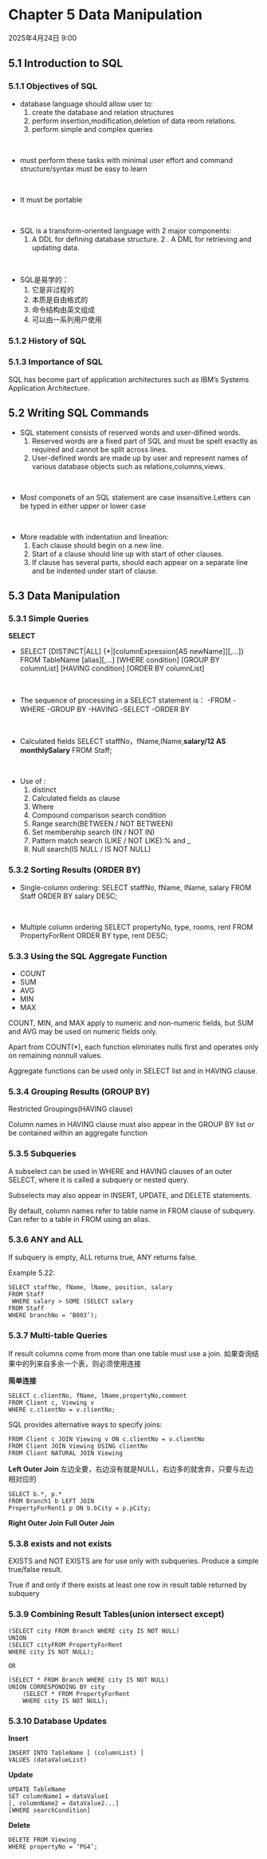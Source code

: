 # Chapter 5 Data Manipulation
2025年4月24日 9:00
## 5.1 Introduction to SQL
### 5.1.1 Objectives of SQL
- database language should allow user to:
    1. create the database and relation structures
    2. perform insertion,modification,deletion of data reom relations.
    3. perform simple and complex queries

<br>

- must perform these tasks with minimal user effort and command structure/syntax must be easy to learn


<br>

- It must be portable

<br>

- SQL is a transform-oriented language with 2 major components:
    1. A DDL for defining database structure.
2   . A DML for retrieving and updating data.

<br>

- SQL是易学的：
    1. 它是非过程的
    2. 本质是自由格式的
    3. 命令结构由英文组成
    4. 可以由一系列用户使用

### 5.1.2 History of SQL

### 5.1.3 Importance of SQL
SQL has become part of application
architectures such as IBM’s Systems Application Architecture.

## 5.2 Writing SQL Commands
- SQL statement consists of reserved words and user-difined words. 
    1. Reserved words are a fixed part of SQL and must be spelt exactly as required and cannot be split across lines.
    2. User-defined words are made up by user and represent names of various database objects such as relations,columns,views.

<br>

- Most componets of an SQL statement are case insensitive.Letters can be typed in either upper or lower case

<br>

- More readable with indentation and lineation:
    1. Each clause should begin on a new line.
    2. Start of a clause should line up with start of
other clauses.
    3. If clause has several parts, should each
appear on a separate line and be indented
under start of clause.

## 5.3 Data Manipulation
### 5.3.1 Simple Queries

**SELECT**

- SELECT [DISTINCT|ALL]
    {*|[columnExpression[AS newName]][,...]}
    FROM TableName [alias][,...]
    [WHERE condition]
    [GROUP BY columnList] [HAVING condition]
    [ORDER BY columnList]

<br>

- The sequence of processing in a SELECT statement is：
    -FROM
    -WHERE
    -GROUP BY
    -HAVING
    -SELECT
    -ORDER BY

<br>

- Calculated fields
    SELECT staffNo，fName,lName,**salary/12 AS monthlySalary**
    FROM Staff;

<br>

- Use of :
    1. distinct
    2. Calculated fields as clause
    3. Where
    4. Compound comparison search condition
    5. Range search(BETWEEN / NOT BETWEEN)
    6. Set membership search (IN / NOT IN)
    7. Pattern match search (LIKE / NOT LIKE):% and _
    8. Null search(IS NULL / IS NOT NULL)

### 5.3.2 Sorting Results (ORDER BY)
- Single-column ordering:
    SELECT staffNo, fName, lName, salary
    FROM Staff
     ORDER BY salary DESC;

<br>

- Multiple column ordering
    SELECT propertyNo, type, rooms, rent
    FROM PropertyForRent
    ORDER BY type, rent DESC;

### 5.3.3 Using the SQL Aggregate Function
- COUNT
- SUM
- AVG
- MIN
- MAX


COUNT, MIN, and MAX apply to numeric and
non-numeric fields, but SUM and AVG may be
used on numeric fields only. 

Apart from COUNT(*), each function eliminates
nulls first and operates only on remaining nonnull values.

Aggregate functions can be used only in
SELECT list and in HAVING clause.

### 5.3.4 Grouping Results (GROUP BY)

Restricted Groupings(HAVING clause)

Column names in HAVING clause must also appear in the GROUP BY list or be contained
within an aggregate function

### 5.3.5 Subqueries
A subselect can be used in WHERE and
HAVING clauses of an outer SELECT,
where it is called a subquery or nested
query. 

Subselects may also appear in INSERT,
UPDATE, and DELETE statements.

By default, column names refer to table name in FROM clause of subquery. Can refer to a table in FROM using an alias. 

### 5.3.6 ANY and ALL
If subquery is empty, ALL returns true, ANY
returns false.

Example 5.22:

    SELECT staffNo, fName, lName, position, salary
    FROM Staff
     WHERE salary > SOME (SELECT salary
    FROM Staff
    WHERE branchNo = ‘B003’);

### 5.3.7 Multi-table Queries

If result columns come from more than one table must use a join.
如果查询结果中的列来自多余一个表，则必须使用连接

**简单连接**

    SELECT c.clientNo, fName, lName,propertyNo,comment
    FROM Client c, Viewing v
    WHERE c.clientNo = v.clientNo;
    

SQL provides alternative ways to specify joins:

    FROM Client c JOIN Viewing v ON c.clientNo = v.clientNo
    FROM Client JOIN Viewing USING clientNo
    FROM Client NATURAL JOIN Viewing 

**Left Outer Join** 
左边全要，右边没有就是NULL，右边多的就舍弃，只要与左边相对应的

    SELECT b.*, p.*
    FROM Branch1 b LEFT JOIN
    PropertyForRent1 p ON b.bCity = p.pCity;


**Right Outer Join**
**Full Outer Join**

### 5.3.8 exists and not exists
EXISTS and NOT EXISTS are for use only with
subqueries. Produce a simple true/false result. 

True if and only if there exists at least one row in result table returned by subquery

### 5.3.9 Combining Result Tables(union intersect except)

    (SELECT city FROM Branch WHERE city IS NOT NULL)
    UNION
    (SELECT cityFROM PropertyForRent
    WHERE city IS NOT NULL); 

    OR

    (SELECT * FROM Branch WHERE city IS NOT NULL)
    UNION CORRESPONDING BY city
        (SELECT * FROM PropertyForRent
        WHERE city IS NOT NULL);


### 5.3.10 Database Updates

**Insert**

    INSERT INTO TableName [ (columnList) ]
    VALUES (dataValueList)

**Update**

    UPDATE TableName
    SET columnName1 = dataValue1
    [, columnName2 = dataValue2...]
    [WHERE searchCondition] 


**Delete**
    
    DELETE FROM Viewing
    WHERE propertyNo = ‘PG4’;




